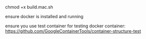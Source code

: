 chmod +x build.mac.sh

ensure docker is installed and running

ensure you use test container for testing docker container: https://github.com/GoogleContainerTools/container-structure-test
